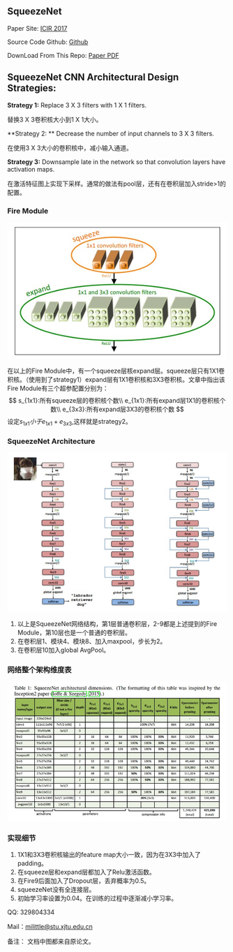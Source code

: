 ## SqueezeNet

Paper Site: [ICIR 2017](https://arxiv.org/abs/1602.07360)

Source Code Github: [Github](https://github.com/DeepScale/SqueezeNet)

DownLoad From This Repo: [Paper PDF](https://github.com/Milittle/awesome-dl-network/blob/master/paper/1602.07360_SQUEEZENET%20ALEXNET-LEVEL%20ACCURACY%20WITH%2050X%20FEWER%20PARAMETERS%20AND%200.5MB%20MODEL%20SIZE.pdf)

## SqueezeNet CNN Architectural Design Strategies:

**Strategy 1:** Replace 3 X 3 filters with 1 X 1 filters.

替换3 X 3卷积核大小到1 X 1大小。

**Strategy 2: ** Decrease the number of input channels to 3 X 3 filters.

在使用3 X 3大小的卷积核中，减小输入通道。

**Strategy 3:** Downsample late in the network so that convolution layers have activation maps.

在激活特征图上实现下采样。通常的做法有pool层，还有在卷积层加入stride>1的配置。

### Fire Module

![Fire Module](../image/squeezeNet_fire_module.jpg)

在以上的Fire Module中，有一个squeeze层核expand层。squeeze层只有1X1卷积核。（使用到了strategy1）expand层有1X1卷积核和3X3卷积核。文章中指出该Fire Module有三个超参配置分别为：
$$
s_{1x1}:所有squeeze层的卷积核个数\\
e_{1x1}:所有expand层1X1的卷积核个数\\
e_{3x3}:所有expand层3X3的卷积核个数
$$
设定$s_{1x1} 小于 e_{1x1} + e_{3x3}​$,这样就是strategy2。

### SqueezeNet Architecture

![Architecture](../image/squeezeNet_Architecture.jpg)

1. 以上是SqueezeNet网络结构，第1层普通卷积层，2-9都是上述提到的Fire Module，第10层也是一个普通的卷积层。
2. 在卷积层1、模块4、模块8、加入maxpool，步长为2。
3. 在卷积层10加入global AvgPool。

### 网络整个架构维度表

![](../image/squeezeNet_Architecture_dimensions.jpg)

### 实现细节

1. 1X1和3X3卷积核输出的feature map大小一致，因为在3X3中加入了padding。
2. 在squeeze层和expand层都加入了Relu激活函数。
3. 在Fire9后面加入了Dropout层，丢弃概率为0.5。
4. squeezeNet没有全连接层。
5. 初始学习率设置为0.04。在训练的过程中逐渐减小学习率。

QQ: 329804334

Mail：milittle@stu.xjtu.edu.cn

备注： 文档中图都来自原论文。


